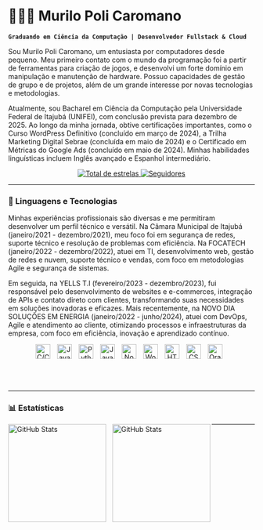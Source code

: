 # 👨🏻‍💻 Murilo Poli Caromano

**`Graduando em Ciência da Computação | Desenvolvedor Fullstack & Cloud`**

Sou Murilo Poli Caromano, um entusiasta por computadores desde pequeno. Meu primeiro contato com o mundo da programação foi a partir de ferramentas para criação de jogos, e desenvolvi um forte domínio em manipulação e manutenção de hardware. Possuo capacidades de gestão de grupo e de projetos, além de um grande interesse por novas tecnologias e metodologias.

Atualmente, sou Bacharel em Ciência da Computação pela Universidade Federal de Itajubá (UNIFEI), com conclusão prevista para dezembro de 2025. Ao longo da minha jornada, obtive certificações importantes, como o Curso WordPress Definitivo (concluído em março de 2024), a Trilha Marketing Digital Sebrae (concluída em maio de 2024) e o Certificado em Métricas do Google Ads (concluído em maio de 2024). Minhas habilidades linguísticas incluem Inglês avançado e Espanhol intermediário.
<br/>
<p align="center">
    <a href="https://github.com/murilopoli?tab=repositories">
        <img 
            alt="Total de estrelas" 
            title="Total de estrelas GitHub" 
            src="https://custom-icon-badges.demolab.com/github/stars/murilopoli?color=55960c&style=for-the-badge&labelColor=488207&logo=star&label=estrelas"
        />
    </a>
    <a href="https://github.com/murilopoli?tab=followers">
        <img 
            alt="Seguidores" 
            title="Me siga no GitHub" 
            src="https://custom-icon-badges.demolab.com/github/followers/murilopoli?color=236ad3&labelColor=1155ba&style=for-the-badge&logo=github&label=Seguidores&logoColor=white"
        />
    </a>
</p>

---

### 🤖 Linguagens e Tecnologias

Minhas experiências profissionais são diversas e me permitiram desenvolver um perfil técnico e versátil. Na Câmara Municipal de Itajubá (janeiro/2021 - dezembro/2021), meu foco foi em segurança de redes, suporte técnico e resolução de problemas com eficiência. Na FOCATECH (janeiro/2022 - dezembro/2022), atuei em TI, desenvolvimento web, gestão de redes e nuvem, suporte técnico e vendas, com foco em metodologias Agile e segurança de sistemas. 

Em seguida, na YELLS T.I (fevereiro/2023 - dezembro/2023), fui responsável pelo desenvolvimento de websites e e-commerces, integração de APIs e contato direto com clientes, transformando suas necessidades em soluções inovadoras e eficazes. Mais recentemente, na NOVO DIA SOLUÇÕES EM ENERGIA (janeiro/2022 - junho/2024), atuei com DevOps, Agile e atendimento ao cliente, otimizando processos e infraestruturas da empresa, com foco em eficiência, inovação e aprendizado contínuo.

<p align="center">
<img alt="C/C++" title="C/C++" width="30px" style="padding-right: 10px;" src="https://cdn.jsdelivr.net/gh/devicons/devicon@latest/icons/cplusplus/cplusplus-original.svg"/>
<img alt="Java" title="Java" width="30px" style="padding-right: 10px;" src="https://cdn.jsdelivr.net/gh/devicons/devicon@latest/icons/java/java-original.svg"/>
<img alt="Python" title="Python" width="30px" style="padding-right: 10px;" src="https://cdn.jsdelivr.net/gh/devicons/devicon@latest/icons/python/python-original.svg"/>
<img alt="JavaScript" title="JavaScript" width="30px" style="padding-right: 10px;" src="https://cdn.jsdelivr.net/gh/devicons/devicon@latest/icons/javascript/javascript-original.svg"/>
<img alt="Node.JS" title="Node.JS" width="30px" style="padding-right: 10px;" src="https://cdn.jsdelivr.net/gh/devicons/devicon@latest/icons/nodejs/nodejs-original.svg"/>
<img alt="WordPress" title="WordPress" width="30px" style="padding-right: 10px;" src="https://cdn.jsdelivr.net/gh/devicons/devicon@latest/icons/wordpress/wordpress-original.svg"/>
<img alt="HTML" title="HTML" width="30px" style="padding-right: 10px;" src="https://cdn.jsdelivr.net/gh/devicons/devicon@latest/icons/html5/html5-original.svg"/>
<img alt="CSS" title="CSS" width="30px" style="padding-right: 10px;" src="https://cdn.jsdelivr.net/gh/devicons/devicon@latest/icons/css3/css3-original.svg"/>
<img alt="Oracle Cloud" title="Oracle Cloud" width="30px" style="padding-right: 10px;" src="https://cdn.jsdelivr.net/gh/devicons/devicon@latest/icons/oracle/oracle-original.svg"/>

</p>

<br/>
<br/>

---

### 📊 Estatísticas

<p>
  <img 
    align="left" 
    alt="GitHub Stats" 
    height="200" 
    style="padding-right: 10px;" 
    src="https://github-readme-stats.vercel.app/api?username=murilopoli&theme=tokyonight" 
  />

<img 
      align="left" 
      alt="GitHub Stats" 
      height="200" 
      src="https://github-readme-stats.vercel.app/api/top-langs/?username=murilopoli&theme=tokyonight&layout=compact&custom_title=Tecnologias" 
  />

</p>

---

